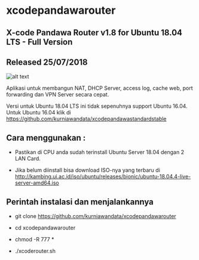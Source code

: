 # xcodepandawarouter

X-code Pandawa Router v1.8 for Ubuntu 18.04 LTS - Full Version
------------------------------------------

Released 25/07/2018
-------------------

![alt text](http://xcode.or.id/04_small-logo.png)

Aplikasi untuk membangun NAT, DHCP Server, access log, cache web, port forwarding dan VPN Server secara cepat. 

Versi untuk Ubuntu 18.04 LTS ini tidak sepenuhnya support Ubuntu 16.04. Untuk Ubuntu 16.04 klik di https://github.com/kurniawandata/xcodepandawastandardstable

Cara menggunakan :
------------------

- Pastikan di CPU anda sudah terinstall Ubuntu Server 18.04 dengan 2 LAN Card.

- Jika belum diinstall bisa download ISO-nya yang terbaru di http://kambing.ui.ac.id/iso/ubuntu/releases/bionic/ubuntu-18.04.4-live-server-amd64.iso

Perintah instalasi dan menjalankannya
-------------------------------------

- git clone https://github.com/kurniawandata/xcodepandawarouter

- cd xcodepandawarouter

- chmod -R 777 *

- ./xcoderouter.sh
